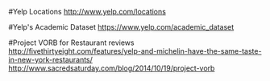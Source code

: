 #Yelp Locations
http://www.yelp.com/locations


#Yelp's Academic Dataset
https://www.yelp.com/academic_dataset


#Project VORB for Restaurant reviews
http://fivethirtyeight.com/features/yelp-and-michelin-have-the-same-taste-in-new-york-restaurants/
http://www.sacredsaturday.com/blog/2014/10/19/project-vorb
